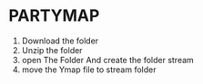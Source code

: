 # PARTYMAP

1. Download the folder
2. Unzip the folder
3. open The Folder And create the folder stream
4. move the Ymap file to stream folder
